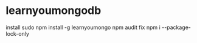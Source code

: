 # learnyoumongodb
install 
    sudo npm install -g learnyoumongo
    npm audit fix
    npm i --package-lock-only